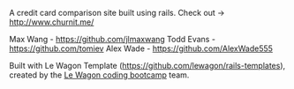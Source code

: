 A credit card comparison site built using rails. Check out -> http://www.churnit.me/

Max Wang - https://github.com/jlmaxwang
Todd Evans - https://github.com/tomiev
Alex Wade - https://github.com/AlexWade555

Built with Le Wagon Template (https://github.com/lewagon/rails-templates), created by the [Le Wagon coding bootcamp](https://www.lewagon.com) team.
